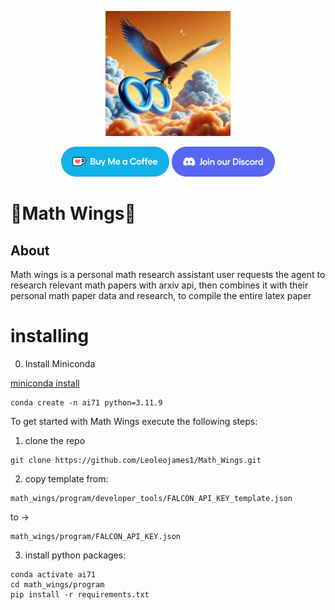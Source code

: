 <p align="center">
  <img src="docs/icons/math_wings.png" alt="OARC LOGO" width="200"/>
</p>
<p align="center">
  <a href="https://ko-fi.com/theborch"><img src="docs/icons/buy me a coffee button.png" height="48"></a>
  <a href="https://discord.gg/dAzSYcnpdF"><img src="docs/icons/Discord button.png" height="48"></a>
</p>

# 🦅Math Wings🦅

## About
Math wings is a personal math research assistant user requests the agent to research relevant math papers with arxiv api, then combines it with their personal math paper data and research, to compile the entire latex paper

# installing
0. Install Miniconda
   
[miniconda install](https://docs.anaconda.com/miniconda/)

```
conda create -n ai71 python=3.11.9
```

To get started with Math Wings execute the following steps:

1. clone the repo
```
git clone https://github.com/Leoleojames1/Math_Wings.git
```

2. copy template from:
```
math_wings/program/developer_tools/FALCON_API_KEY_template.json
```

to -> 
```
math_wings/program/FALCON_API_KEY.json
```

3. install python packages:
```
conda activate ai71
cd math_wings/program
pip install -r requirements.txt
``` 
